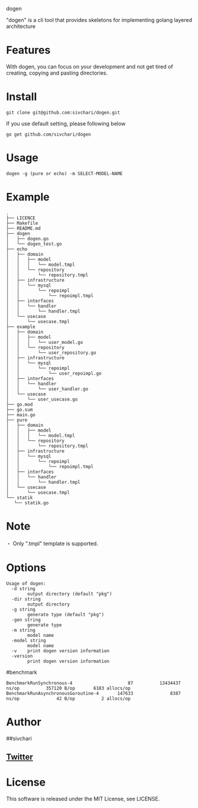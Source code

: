 dogen 
 
"dogen" is a cli tool that provides skeletons for implementing golang layered architecture

# Features
With dogen, you can focus on your development and not get tired of creating, copying and pasting directories.

# Install
```shell
git clone git@github.com:sivchari/dogen.git
```

If you use default setting, please following below
```shell
go get github.com/sivchari/dogen
```

# Usage
 ``` command line
 dogen -g (pure or echo) -m SELECT-MODEL-NAME
 ```

# Example
```
.
├── LICENCE
├── Makefile
├── README.md
├── dogen
│   ├── dogen.go
│   └── dogen_test.go
├── echo
│   ├── domain
│   │   ├── model
│   │   │   └── model.tmpl
│   │   └── repository
│   │       └── repository.tmpl
│   ├── infrastructure
│   │   └── mysql
│   │       └── repoimpl
│   │           └── repoimpl.tmpl
│   ├── interfaces
│   │   └── handler
│   │       └── handler.tmpl
│   └── usecase
│       └── usecase.tmpl
├── example
│   ├── domain
│   │   ├── model
│   │   │   └── user_model.go
│   │   └── repository
│   │       └── user_repository.go
│   ├── infrastructure
│   │   └── mysql
│   │       └── repoimpl
│   │           └── user_repoimpl.go
│   ├── interfaces
│   │   └── handler
│   │       └── user_handler.go
│   └── usecase
│       └── user_usecase.go
├── go.mod
├── go.sum
├── main.go
├── pure
│   ├── domain
│   │   ├── model
│   │   │   └── model.tmpl
│   │   └── repository
│   │       └── repository.tmpl
│   ├── infrastructure
│   │   └── mysql
│   │       └── repoimpl
│   │           └── repoimpl.tmpl
│   ├── interfaces
│   │   └── handler
│   │       └── handler.tmpl
│   └── usecase
│       └── usecase.tmpl
└── statik
   └── statik.go
```

# Note
・ Only ".tmpl" template is supported.

# Options
```
Usage of dogen:
  -d string
        output directory (default "pkg")
  -dir string
        output directory
  -g string
        generate type (default "pkg")
  -gen string
        generate type
  -m string
        model name
  -model string
        model name
  -v    print dogen version information
  -version
        print dogen version information
```

#benchmark
```
BenchmarkRunSynchronous-4                     87          13434437 ns/op          357120 B/op       6183 allocs/op
BenchmarkRunAsynchronousGoroutine-4       147633              8387 ns/op              42 B/op          2 allocs/op

```

 
# Author

##sivchari
## [Twitter](https://twitter.com/sivchari)
 
# License
This software is released under the MIT License, see LICENSE.
